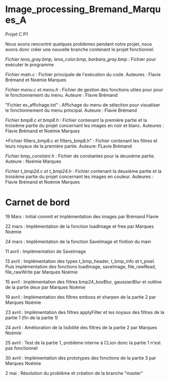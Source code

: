 # Image_processing_Bremand_Marques_A
Projet C P1

Nous avons rencontré quelques problèmes pendant notre projet, nous avons donc créer une nouvelle branche 
contenant le projet fonctionnel. 

*Fichier lena_gray.bmp, lena_color.bmp, barbara_gray.bmp* : Fichier pour exécuter le programme 

*Fichier main.c* : Fichier principale de l'exécution du code. Auteures : Flavie Brémand et Noémie Marques

*Fichier menu.c et menu.h* : Fichier de gestion des fonctions utiles pour pour le fonctionnement du menu. Auteure : Flavie Brémand 

"Fichier ex_affichage.txt" : Affichage du menu de sélection pour visualiser le fonctionnement du menu principal. Auteure : Flavie Brémand

*Fichier bmp8.c et bmp8.h* : Fichier contenant la première partie et la troisième partie du projet concernant les images en noir et blanc. Auteures : Flavie Brémand et Noémie Marques 

*Fichier filters_bmp8.c et filters_bmp8.h" : Fichier contenant les filtres et leurs noyaux de la première partie. Auteure: FLavie Brémand 

*Fichier bmp_constant.h* : Fichier de constantes pour la deuxième partie. Auteure : Noémie Marques 

*Fichier t_bmp24.c et t_bmp24.h* : Fichier contenant la deuxième partie et la troisième partie du projet concernant les images en couleur. Auteures : Flavie Brémand et Noémie Marques 

# Carnet de bord 

19 Mars : Initial commit et implémentation des images par Brémand Flavie 

22 mars : Implémentation de la fonction loadImage et free par Marques Noémie 

24 mars : Implémentation de la fonction SaveImage et finition du main 

11 avril : Implémentation de SaveImage

13 avril : Implémentation des types t_bmp_header, t_bmp_info et t_pixel. Puis implémentation des fonctions loadImage, saveImage, file_rawRead, file_rawWrite par Marques Noémie 

15 avril : Implémentation des filtres bmp24_boxBlur, gaussianBlur et outline de la partie deux par Marques Noémie 

19 avril : Implémentation des filtres emboss et sharpen de la partie 2 par Marques Noémie 

23 avril : Implémentation des filtres applyFilter et les noyaux des filtres de la partie 1 (fin de la partie 1) 

24 avril : Amélioration de la lisibilité des filtres de la partie 2 par Marques Noémie 

25 avril : Test de la partie 1, problème interne à CLion donc la partie 1 n'est pas fonctionnel 

30 avril : Implémentation des prototypes des fonctions de la partie 3 par Marques Noémie 

2 mai : Résolution du problème et création de la branche "master" 
